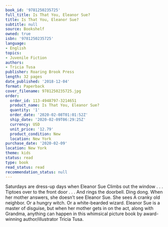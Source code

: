 ```yaml
---
book_id: '9781250235725'
full_title: Is That You, Eleanor Sue?
title: Is That You, Eleanor Sue?
subtitle: null
source: Bookshelf
owned: true
isbn: '9781250235725'
language:
- English
topics:
- Juvenile Fiction
authors:
- Tricia Tusa
publisher: Roaring Brook Press
length: 32 pages
date_published: '2018-12-04'
format: Paperback
cover_filename: 9781250235725.jpg
order:
  order_id: 113-4948797-3214651
  product_name: Is That You, Eleanor Sue?
  quantity: '1'
  order_date: '2020-02-08T01:01:52Z'
  ship_date: '2020-02-09T06:29:25Z'
  currency: USD
  unit_price: '12.79'
  product_condition: New
  location: New York
purchase_date: '2020-02-09'
location: New York
theme: kids
status: read
type: book
read_status: read
recommendation_status: null
---
```

Saturdays are dress-up days when Eleanor Sue Climbs out the window . . . Tiptoes over to the front door . . . And rings the doorbell. Ding dong. When her mother answers, she doesn’t see Eleanor Sue. She sees A cranky old neighbor. Or a hungry witch. Or a white-bearded wizard. Eleanor Sue is a master of disguise, but when her mother gets in on the act, along with Grandma, anything can happen in this whimsical picture book by award-winning author/illustrator Tricia Tusa.
